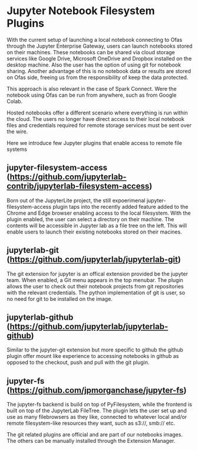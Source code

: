 # Jupyter Notebook Filesystem Plugins

With the current setup of launching a local notebook connecting to Ofas through the Jupyter Enterprise Gateway, users can launch notebooks stored on their machines. These notebooks can be shared via cloud storage services like Google Drive, Microsoft OneDrive and Dropbox installed on the desktop machine. Also the user has the option of using git for notebook sharing. Another advantage of this is no notebook data or results are stored on Ofas side, freeing us from the responsibility of keep the data protected.

This approach is also relevant in the case of Spark Connect. Were the notebook using Ofas can be run from anywhere, such as from Google Colab.

Hosted notebooks offer a different scenario where everything is run within the cloud. The users no longer have direct access to their local notebook files and credentials required for remote storage services must be sent over the wire.

Here we introduce few Jupyter plugins that enable access to remote file systems

## jupyter-filesystem-access (https://github.com/jupyterlab-contrib/jupyterlab-filesystem-access)

Born out of the JupyterLite project, the still expoerimenal jupyter-filesystem-access plugin taps into the recently added feature added to the Chrome and Edge browser enabling access to the local filesystem. With the plugin enabled, the user can select a directory on their machine. The contents will be accessible in Jupyter lab as a file tree on the left. This will enable users to launch their existing notebooks stored on their macines.

## jupyterlab-git (https://github.com/jupyterlab/jupyterlab-git)

The git extension for jupyter is an offical extension provided be the jupyter team. When enabled, a Git menu appears in the top menubar. The plugin allows the user to check out their notebook projects from git repositories with the relevant credentials. The python implementation of git is user, so no need for git to be installed on the image.

## jupyterlab-github (https://github.com/jupyterlab/jupyterlab-github)

Similar to the jupyter-git extension but more specific to github the github plugin offer mount like experience to accessing notebooks in github as opposed to the checkout, push and pull with the git plugin.

## jupyter-fs (https://github.com/jpmorganchase/jupyter-fs)

The jupyter-fs backend is build on top of PyFilesystem, while the frontend is built on top of the JupyterLab FileTree. The plugin lets the user set up and use as many filebrowsers as they like, connected to whatever local and/or remote filesystem-like resources they want, such as s3://, smb:// etc.

The git related plugins are official and are part of our notebooks images. The others can be manually installed through the Extension Manager.
